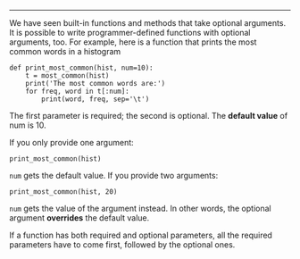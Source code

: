 -------------------

We have seen built-in functions and methods that take optional arguments. It is possible to write programmer-defined functions with optional arguments, too. For example, here is a function that prints the most common words in a histogram

    def print_most_common(hist, num=10):
        t = most_common(hist)
        print('The most common words are:')
        for freq, word in t[:num]:
            print(word, freq, sep='\t')

The first parameter is required; the second is optional. The <span>**default value**</span> of <span>num</span> is 10.

If you only provide one argument:

    print_most_common(hist)

<span>`num`</span> gets the default value. If you provide two arguments:

    print_most_common(hist, 20)

<span>`num`</span> gets the value of the argument instead. In other words, the optional argument <span>**overrides**</span> the default value.

If a function has both required and optional parameters, all the required parameters have to come first, followed by the optional ones.

